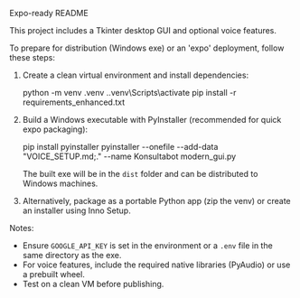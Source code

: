 Expo-ready README

This project includes a Tkinter desktop GUI and optional voice features.

To prepare for distribution (Windows exe) or an 'expo' deployment, follow these steps:

1) Create a clean virtual environment and install dependencies:

   python -m venv .venv
   .\.venv\Scripts\activate
   pip install -r requirements_enhanced.txt

2) Build a Windows executable with PyInstaller (recommended for quick expo packaging):

   pip install pyinstaller
   pyinstaller --onefile --add-data "VOICE_SETUP.md;." --name Konsultabot modern_gui.py

   The built exe will be in the `dist` folder and can be distributed to Windows machines.

3) Alternatively, package as a portable Python app (zip the venv) or create an installer using Inno Setup.

Notes:
- Ensure `GOOGLE_API_KEY` is set in the environment or a `.env` file in the same directory as the exe.
- For voice features, include the required native libraries (PyAudio) or use a prebuilt wheel.
- Test on a clean VM before publishing.
